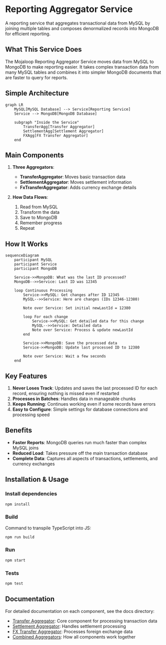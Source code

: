 # Reporting Aggregator Service

A reporting service that aggregates transactional data from MySQL by joining multiple tables and composes denormalized records into MongoDB for efficient reporting.

## What This Service Does

The Mojaloop Reporting Aggregator Service moves data from MySQL to MongoDB to make reporting easier. It takes complex transaction data from many MySQL tables and combines it into simpler MongoDB documents that are faster to query for reports.

## Simple Architecture

```mermaid
graph LR
    MySQL[MySQL Database] --> Service[Reporting Service]
    Service --> MongoDB[MongoDB Database]
    
    subgraph "Inside the Service"
        TransferAgg[Transfer Aggregator]
        SettlementAgg[Settlement Aggregator]
        FXAgg[FX Transfer Aggregator]
    end
```

## Main Components

1. **Three Aggregators**:
   - **TransferAggregator**: Moves basic transaction data
   - **SettlementAggregator**: Moves settlement information
   - **FxTransferAggregator**: Adds currency exchange details

2. **How Data Flows**:
   1. Read from MySQL
   2. Transform the data
   3. Save to MongoDB
   4. Remember progress
   5. Repeat

## How It Works

```mermaid
sequenceDiagram
    participant MySQL
    participant Service
    participant MongoDB
    
    Service->>MongoDB: What was the last ID processed?
    MongoDB-->>Service: Last ID was 12345
    
    loop Continuous Processing
        Service->>MySQL: Get changes after ID 12345
        MySQL-->>Service: Here are changes (IDs 12346-12380)
        
        Note over Service: Set initial newLastId = 12380
        
        loop For each change
            Service->>MySQL: Get detailed data for this change
            MySQL-->>Service: Detailed data
            Note over Service: Process & update newLastId
        end
        
        Service->>MongoDB: Save the processed data
        Service->>MongoDB: Update last processed ID to 12380
        
        Note over Service: Wait a few seconds
    end
```

## Key Features

1. **Never Loses Track**: Updates and saves the last processed ID for each record, ensuring nothing is missed even if restarted
2. **Processes in Batches**: Handles data in manageable chunks
3. **Keeps Running**: Continues working even if some records have errors
4. **Easy to Configure**: Simple settings for database connections and processing speed

## Benefits

- **Faster Reports**: MongoDB queries run much faster than complex MySQL joins
- **Reduced Load**: Takes pressure off the main transaction database
- **Complete Data**: Captures all aspects of transactions, settlements, and currency exchanges

## Installation & Usage

### Install dependencies

```bash
npm install
```

### Build

Command to transpile TypeScript into JS:

```bash
npm run build
```

### Run

```bash
npm start
```

### Tests

```bash
npm test
```

## Documentation

For detailed documentation on each component, see the docs directory:

- [Transfer Aggregator](docs/TransferAggregator.md): Core component for processing transaction data
- [Settlement Aggregator](docs/SettlementAggregator.md): Handles settlement processing  
- [FX Transfer Aggregator](docs/FxTransferAggregator.md): Processes foreign exchange data
- [Combined Aggregators](docs/Combined-Aggregators.md): How all components work together
